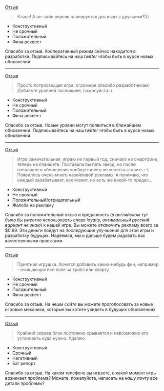 [Отзыв](https://play.google.com/store/apps/details?id=angel.tantrix.activities&reviewId=gp%3AAOqpTOFC-9S9yn3TDb-RCYNJnxEu4xruwXsOQqP9t5ruyhFnou0Ex8IXndfHme7aq65PINujOEcxjvVW_xpjWwM)

> Класс! А он-лайн версия планируется для игры с друзьями?)))

- Конструктивный
- Не срочный
- Положительный
- Фича реквест

Спасибо за отзыв. Кооперативный режим сейчас находится в разработке. Подписывайтесь на наш _twitter_ чтобы быть в курсе новых обновлений.

---

[Отзыв](https://play.google.com/store/apps/details?id=angel.tantrix.activities&reviewId=gp%3AAOqpTOGnDWeP4S0tKW-kNfnWmWCpdKuhrs71mRGQCYgQa44FGHuZoeDBJfQkrr0cEhPaS-gdgWwe-T3I3aLvkSE)

> Просто потрясающая игра, огромное спасибо разработчикам! Добавьте уровней посложнее, пожалуйста :)

- Конструктивный
- Не срочный
- Положительный
- Фича реквест

Спасибо за отзыв. Новые уровни могут появиться в ближайшем обновлении. Подписывайтесь на наш _twitter_ чтобы быть в курсе новых обновлений.

---

[Отзыв](https://play.google.com/store/apps/details?id=com.kiragames.unblockmefree&reviewId=gp%3AAOqpTOF5HyZxseR9_3j3PvwwnmZnvRg44yc8m9zQ49F1NLyzEEXAa0J8_NLgkazrVpSJ1Aeh4DgouiXYfSdQfA)

> Игра замечательная, играю не первый год, сначала на смартфоне, теперь на планшете. Поставила бы пять звезд, но после вчерашнего обновления вообще ничего не хочется ставить :-( Появилось очень много назойливой рекламы, я понимаю, что каждый зарабатывает, как может, но есть же какой-то предел...

- Конструктивный
- Не срочный
- Положительный/отрицательный
- Жалоба на рекламу

Спасибо за положительный отзыв и преданность (_в английском тут было бы уместно использовать слово loyalty, оптимальный русский вариант не знаю_) к нашей игре. Вы можете отключить рекламу всего за $0.99. Эти деньги пойдут на последующие улучшения для этой игры и разработку будущих. Надеемся, мы и дальше будем радовать вас качественными проектами.


---

[Отзыв](https://play.google.com/store/apps/details?id=com.bitmango.go.makehexa&reviewId=gp%3AAOqpTOHyAQOp2-niUpna6uhn8tlZC6ligCLQC9xaiMjHyHS8aSRvURnOSgiUr0f7EaL0Iipeq6uDpb8p-Iy9cQ)

> Приятная игрушка. Хочется добавить каких-нибудь фич, например - очищающих все поле за трипл или кварту.

- Конструктивный
- Не срочный
- Положительный
- Фича реквест

Спасибо за отзыв. На нешм _сайте_ вы можете проголосовать за новые игровые механики, которые вы хотите увидеть в будущих обновлениях

---

[Отзыв](https://play.google.com/store/apps/details?id=com.bitmango.go.makehexa&reviewId=gp%3AAOqpTOGyIlCgDgMXIGCSDPTjFjci9CpAVQnWhQBvqq_J_YUw6ngs3hfU0MyqNA0vKQ9xLjwm4UKbdD3luSML-w)

>  Крайний справа блок постоянно срывается и невозможно его установить куда нужно. Удаляю.

- Конструктивный
- Срочный
- Негативный
- Баг репорт

Спасибо за отзыв. На каком телефоне вы играете, в какой момент игры возникает проблема? Можете, пожалуйста, написать на _нашу почту_ все детали проблемы?

